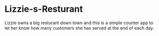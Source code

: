 # Lizzie-s-Resturant
Lizzie owns a big resturant down town and this is a simple counter app to let her know how many customers she has served at the end of each day.
